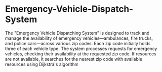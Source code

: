 # Emergency-Vehicle-Dispatch-System

The "Emergency Vehicle Dispatching System" is designed to track and manage the availability of emergency vehicles—ambulances, fire trucks, and police cars—across various zip codes. Each zip code initially holds three of each vehicle type. The system processes requests for emergency vehicles, checking their availability at the requested zip code. If resources are not available, it searches for the nearest zip code with available resources using Dijkstra's algorithm
